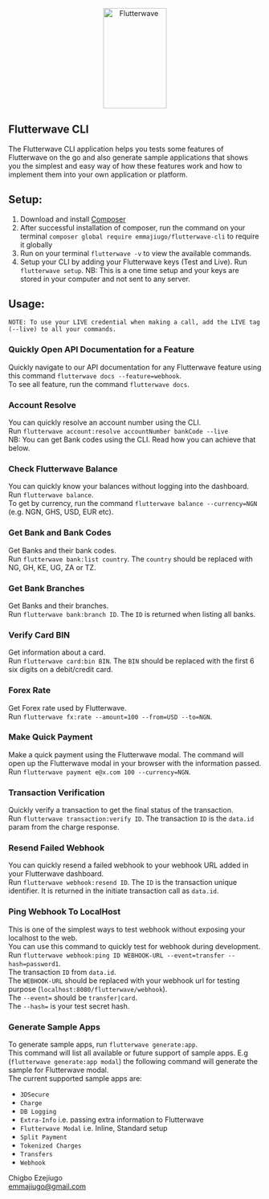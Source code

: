 <p align="center">
    <img title="Flutterwave" height="200" src="https://flutterwave.com/images/logo-colored.svg" width="50%"/>
</p>

## Flutterwave CLI
The Flutterwave CLI application helps you tests some features of Flutterwave on the go and also generate sample applications that shows you the simplest and easy way of how these features work and how to implement them into your own application or platform.

## Setup:
1. Download and install [Composer](https://getcomposer.org/download/)
2. After successful installation of composer, run the command on your terminal `composer global require emmajiugo/flutterwave-cli` to require it globally
3. Run on your terminal `flutterwave -v` to view the available commands.
4. Setup your CLI by adding your Flutterwave keys (Test and Live). Run `flutterwave setup`.
NB: This is a one time setup and your keys are stored in your computer and not sent to any server.

## Usage:

```
NOTE: To use your LIVE credential when making a call, add the LIVE tag (--live) to all your commands.
```

### Quickly Open API Documentation for a Feature
Quickly navigate to our API documentation for any Flutterwave feature using this command `flutterwave docs --feature=webhook`.  
To see all feature, run the command `flutterwave docs`.

### Account Resolve
You can quickly resolve an account number using the CLI.  
Run `flutterwave account:resolve accountNumber bankCode --live`  
NB: You can get Bank codes using the CLI. Read how you can achieve that below.  

### Check Flutterwave Balance
You can quickly know your balances without logging into the dashboard.  
Run `flutterwave balance`.  
To get by currency, run the command `flutterwave balance --currency=NGN` (e.g. NGN, GHS, USD, EUR etc).

### Get Bank and Bank Codes
Get Banks and their bank codes.  
Run `flutterwave bank:list country`. The `country` should be replaced with NG, GH, KE, UG, ZA or TZ.

### Get Bank Branches
Get Banks and their branches.  
Run `flutterwave bank:branch ID`. The `ID` is returned when listing all banks.

### Verify Card BIN
Get information about a card.  
Run `flutterwave card:bin BIN`. The `BIN` should be replaced with the first 6 six digits on a debit/credit card.

### Forex Rate
Get Forex rate used by Flutterwave.  
Run `flutterwave fx:rate --amount=100 --from=USD --to=NGN`.

### Make Quick Payment
Make a quick payment using the Flutterwave modal. The command will open up the Flutterwave modal in your browser with the information passed.  
Run `flutterwave payment e@x.com 100 --currency=NGN`.

### Transaction Verification
Quickly verify a transaction to get the final status of the transaction.  
Run `flutterwave transaction:verify ID`.  The transaction `ID` is the `data.id` param from the charge response.

<!-- ### Make Quick Transfer  -->
### Resend Failed Webhook
You can quickly resend a failed webhook to your webhook URL added in your Flutterwave dashboard.  
Run `flutterwave webhook:resend ID`. The `ID` is the transaction unique identifier. It is returned in the initiate transaction call as `data.id`.

### Ping Webhook To LocalHost
This is one of the simplest ways to test webhook without exposing your localhost to the web.  
You can use this command to quickly test for webhook during development.  
Run `flutterwave webhook:ping ID WEBHOOK-URL --event=transfer --hash=password1`.   
The transaction `ID` from `data.id`.  
The `WEBHOOK-URL` should be replaced with your webhook url for testing purpose (`localhost:8080/flutterwave/webhook`).  
The `--event=` should be `transfer|card`.  
The `--hash=` is your test secret hash.

### Generate Sample Apps
To generate sample apps, run `flutterwave generate:app`.   
This command will list all available or future support of sample apps. E.g (`flutterwave generate:app modal`) the following command will generate the sample for Flutterwave modal.  
The current supported sample apps are:  
- `3DSecure`
- `Charge`
- `DB Logging`
- `Extra-Info` i.e. passing extra information to Flutterwave
- `Flutterwave Modal` i.e. Inline, Standard setup
- `Split Payment`
- `Tokenized Charges`
- `Transfers`
- `Webhook`

 
Chigbo Ezejiugo  
emmajiugo@gmail.com

